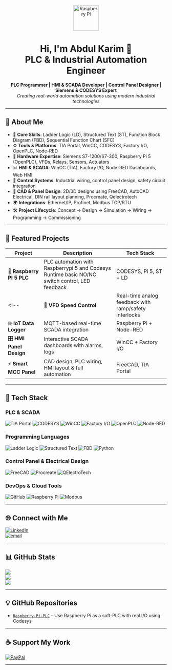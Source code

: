 <!-- GitHub Profile README for a Professional PLC & Automation Engineer -->

<p align="center">
  <img src="https://upload.wikimedia.org/wikipedia/en/c/cb/Raspberry_Pi_Logo.svg" alt="Raspberry Pi" width="80"/>
</p>

<h1 align="center">Hi, I'm Abdul Karim 👋<br>PLC & Industrial Automation Engineer</h1>

<p align="center">
  <strong>PLC Programmer | HMI & SCADA Developer | Control Panel Designer | Siemens & CODESYS Expert</strong><br>
  <i>Creating real-world automation solutions using modern industrial technologies</i>
</p>

---

## 💼 About Me

- 🧠 **Core Skills**: Ladder Logic (LD), Structured Text (ST), Function Block Diagram (FBD), Sequential Function Chart (SFC)  
- ⚙️ **Tools & Platforms**: TIA Portal, WinCC, CODESYS, Factory I/O, OpenPLC, Node-RED  
- 🔌 **Hardware Expertise**: Siemens S7-1200/S7-300, Raspberry Pi 5 (OpenPLC), VFDs, Relays, Sensors, Actuators  
- 📊 **HMI & SCADA**: WinCC (TIA), Factory I/O, Node-RED Dashboards, Web HMI  
- 🔧 **Control Systems**: Industrial wiring, control panel design, safety circuit integration  
- 📐 **CAD & Panel Design**: 2D/3D designs using FreeCAD, AutoCAD Electrical, DIN rail layout planning, Procreate, Qelectrotech
- 🌍 **Integrations**: Ethernet/IP, Profinet, Modbus TCP/RTU
- 🛠️ **Project Lifecycle**: Concept → Design → Simulation → Wiring → Programming → Commissioning

---

## 📁 Featured Projects

| Project | Description | Tech Stack |
|--------|-------------|------------|
| 🧪 **Raspberry PI 5 PLC** | PLC automation with Raspberrypi 5 and Codesys Runtime basic NO/NC switch control, LED feedback | CODESYS, Pi 5, ST + LD |
<!--| 🔄 **VFD Speed Control** | Real-time analog feedback with ramp/safety interlocks | Siemens S7-1200 + VFD |
| 🌐 **IoT Data Logger** | MQTT-based real-time SCADA integration | Raspberry Pi + Node-RED |
| 🎛 **HMI Panel Design** | Interactive SCADA dashboards with alarms, logs | WinCC + Factory I/O |
| ⚡ **Smart MCC Panel** | CAD design, PLC wiring, HMI layout & full automation | FreeCAD, TIA Portal | -->

---

## 🔌 Tech Stack

### PLC & SCADA
![TIA Portal](https://img.shields.io/badge/TIA--Portal-blue?style=flat&logo=siemens)
![CODESYS](https://img.shields.io/badge/CODESYS-red?style=flat)
![WinCC](https://img.shields.io/badge/WinCC-lightgrey?style=flat&logo=windows)
![Factory I/O](https://img.shields.io/badge/Factory--IO-green?style=flat)
![OpenPLC](https://img.shields.io/badge/OpenPLC-005F9E?style=flat)
![Node-RED](https://img.shields.io/badge/Node--RED-B92829?style=flat&logo=nodered)

### Programming Languages
![Ladder Logic](https://img.shields.io/badge/Ladder--Logic-yellow?style=flat)
![Structured Text](https://img.shields.io/badge/Structured--Text-orange?style=flat)
![FBD](https://img.shields.io/badge/FBD-blueviolet?style=flat)
![Python](https://img.shields.io/badge/Python-3776AB?style=flat&logo=python)

### Control Panel & Electrical Design
![FreeCAD](https://img.shields.io/badge/FreeCAD-2E3A59?style=flat&logo=freecad&logoColor=white)
![Procreate](https://img.shields.io/badge/Procreate-111111?style=flat&logo=procreate&logoColor=white)
![QElectroTech](https://img.shields.io/badge/QElectroTech-005F87?style=flat&logo=electrical-engineering&logoColor=white)
<!-- ![AutoCAD](https://img.shields.io/badge/AutoCAD-E34F26?style=flat&logo=autodesk&logoColor=white) -->

### DevOps & Cloud Tools
![GitHub](https://img.shields.io/badge/github-%23121011.svg?style=flat&logo=github&logoColor=white)
![Raspberry Pi](https://img.shields.io/badge/-Raspberry_Pi-C51A4A?style=flat&logo=Raspberry-Pi)
![Modbus](https://img.shields.io/badge/Modbus-005f9e?style=flat)

---

## 🌐 Connect with Me

[![LinkedIn](https://img.shields.io/badge/LinkedIn-%230077B5.svg?logo=linkedin&logoColor=white)](https://linkedin.com/in/abdulkarimmiddya)  
[![email](https://img.shields.io/badge/Email-D14836?logo=gmail&logoColor=white)](mailto:abdulkarimmiddya108@gmail.com) 

---

## 📊 GitHub Stats

![](https://github-readme-stats.vercel.app/api?username=AbdulkarimGit-Tech&theme=tokyonight&hide_border=false&include_all_commits=true&count_private=true)  
![](https://github-readme-streak-stats.herokuapp.com/?user=AbdulkarimGit-Tech&theme=tokyonight&hide_border=false)  
![](https://github-readme-stats.vercel.app/api/top-langs/?username=AbdulkarimGit-Tech&layout=compact&theme=tokyonight&hide_border=false)

---

## 💡 GitHub Repositories

- [`Raspberry-Pi-PLC`](https://github.com/AbdulkarimGit-Tech/Raspberry-Pi-PLC) – Use Raspberry Pi as a soft-PLC with real I/O using Codesys
<!--- [`Siemens-PLC-Labs`](https://github.com/AbdulkarimGit-Tech/Siemens-PLC-Labs) – Ladder logic programs, simulation setups, and practical labs
- [`HMI-Designs`](https://github.com/AbdulkarimGit-Tech/HMI-Designs) – HMI templates and responsive SCADA panels
- [`Control-Panel-3D`](https://github.com/AbdulkarimGit-Tech/Control-Panel-3D) – FreeCAD-based control panel designs & terminal layout -->

---

## ☕ Support My Work

[![PayPal](https://img.shields.io/badge/Donate-PayPal-blue?style=for-the-badge&logo=paypal)](https://paypal.me/abdulkarimmiddya108@gmail.com)

---

<!-- Proudly built with real-world hands-on experience. Engineering Automation, One Project at a Time. -->
